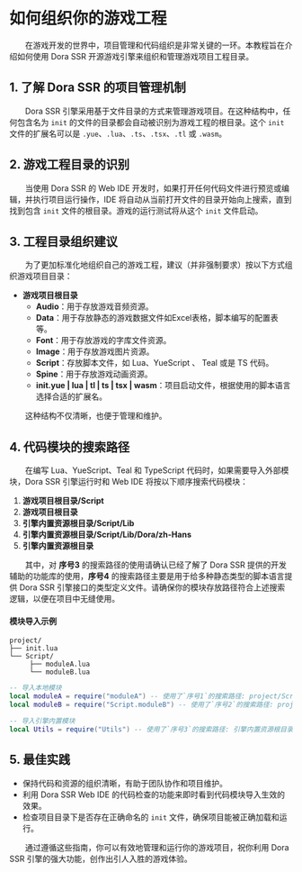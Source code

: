 # 如何组织你的游戏工程

&emsp;&emsp;在游戏开发的世界中，项目管理和代码组织是非常关键的一环。本教程旨在介绍如何使用 Dora SSR 开源游戏引擎来组织和管理游戏项目工程目录。

## 1. 了解 Dora SSR 的项目管理机制

&emsp;&emsp;Dora SSR 引擎采用基于文件目录的方式来管理游戏项目。在这种结构中，任何包含名为 `init` 的文件的目录都会自动被识别为游戏工程的根目录。这个 `init` 文件的扩展名可以是 `.yue`、`.lua`、`.ts`、`.tsx`、`.tl` 或 `.wasm`。

## 2. 游戏工程目录的识别

&emsp;&emsp;当使用 Dora SSR 的 Web IDE 开发时，如果打开任何代码文件进行预览或编辑，并执行项目运行操作，IDE 将自动从当前打开文件的目录开始向上搜索，直到找到包含 `init` 文件的根目录。游戏的运行测试将从这个 `init` 文件启动。

## 3. 工程目录组织建议

&emsp;&emsp;为了更加标准化地组织自己的游戏工程，建议（并非强制要求）按以下方式组织游戏项目目录：

- **游戏项目根目录**
	- **Audio**：用于存放游戏音频资源。
	- **Data**：用于存放静态的游戏数据文件如Excel表格，脚本编写的配置表等。
	- **Font**：用于存放游戏的字库文件资源。
	- **Image**：用于存放游戏图片资源。
	- **Script**：存放脚本文件，如 Lua、YueScript 、 Teal 或是 TS 代码。
	- **Spine**：用于存放游戏动画资源。
	- **init.yue | lua | tl | ts | tsx | wasm**：项目启动文件，根据使用的脚本语言选择合适的扩展名。

&emsp;&emsp;这种结构不仅清晰，也便于管理和维护。

## 4. 代码模块的搜索路径

&emsp;&emsp;在编写 Lua、YueScript、Teal 和 TypeScript 代码时，如果需要导入外部模块，Dora SSR 引擎运行时和 Web IDE 将按以下顺序搜索代码模块：

1. **游戏项目根目录/Script**
2. **游戏项目根目录**
3. **引擎内置资源根目录/Script/Lib**
4. **引擎内置资源根目录/Script/Lib/Dora/zh-Hans**
5. **引擎内置资源根目录**

&emsp;&emsp;其中，对 **序号3** 的搜索路径的使用请确认已经了解了 Dora SSR 提供的开发辅助的功能库的使用，**序号4** 的搜索路径主要是用于给多种静态类型的脚本语言提供 Dora SSR 引擎接口的类型定义文件。请确保你的模块存放路径符合上述搜索逻辑，以便在项目中无缝使用。

#### 模块导入示例

```text
project/
├── init.lua
└── Script/
	 ├── moduleA.lua
	 └── moduleB.lua
```

```lua title="init.lua"
-- 导入本地模块
local moduleA = require("moduleA") -- 使用了`序号1`的搜索路径: project/Script/moduleA.lua
local moduleB = require("Script.moduleB") -- 使用了`序号2`的搜索路径: project/Script/moduleB.lua

-- 导入引擎内置模块
local Utils = require("Utils") -- 使用了`序号3`的搜索路径: 引擎内置资源根目录/Script/Lib/Utils.lua
```

## 5. 最佳实践

- 保持代码和资源的组织清晰，有助于团队协作和项目维护。
- 利用 Dora SSR Web IDE 的代码检查的功能来即时看到代码模块导入生效的效果。
- 检查项目目录下是否存在正确命名的 `init` 文件，确保项目能被正确加载和运行。

&emsp;&emsp;通过遵循这些指南，你可以有效地管理和运行你的游戏项目，祝你利用 Dora SSR 引擎的强大功能，创作出引人入胜的游戏体验。

